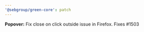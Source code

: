 ```yaml
---
'@sebgroup/green-core': patch
---
```


**Popover:** Fix close on click outside issue in Firefox. Fixes #1503
